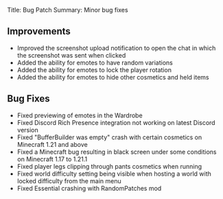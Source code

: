 Title: Bug Patch
Summary: Minor bug fixes

## Improvements
- Improved the screenshot upload notification to open the chat in which the screenshot was sent when clicked
- Added the ability for emotes to have random variations
- Added the ability for emotes to lock the player rotation
- Added the ability for emotes to hide other cosmetics and held items

## Bug Fixes
- Fixed previewing of emotes in the Wardrobe
- Fixed Discord Rich Presence integration not working on latest Discord version
- Fixed "BufferBuilder was empty" crash with certain cosmetics on Minecraft 1.21 and above
- Fixed a Minecraft bug resulting in black screen under some conditions on Minecraft 1.17 to 1.21.1
- Fixed player legs clipping through pants cosmetics when running
- Fixed world difficulty setting being visible when hosting a world with locked difficulty from the main menu
- Fixed Essential crashing with RandomPatches mod
